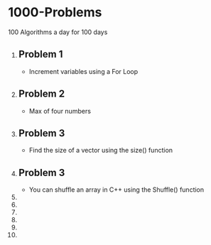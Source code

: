 # 1000-Problems
100 Algorithms a day for 100 days

<ol>
  <li> <h2>Problem 1</h2>
    <ul>
      <li>Increment variables using a For Loop
    </ul>
  
  <li> <h2>Problem 2</h2>
    <ul>
      <li>Max of four numbers
    </ul>
    
  <li> <h2>Problem 3</h2>
    <ul>
      <li>Find the size of a vector using the size() function
    </ul>


  <li> <h2>Problem 3</h2>
    <ul>
      <li>You can shuffle an array in C++ using the Shuffle() function
    </ul>
  
  <li>
  <li>
  <li>
  <li>
  <li>
  <li>

  
</ol>
